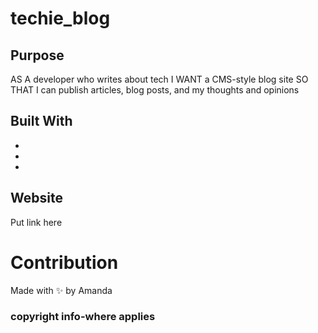 # techie_blog

## Purpose
AS A developer who writes about tech
I WANT a CMS-style blog site
SO THAT I can publish articles, blog posts, and my thoughts and opinions

## Built With
*
*
*

## Website
Put link here

# Contribution
Made with ✨ by Amanda

### copyright info-where applies
